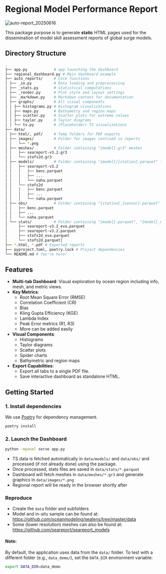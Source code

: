 # Regional Model Performance Report

![auto-report_20250616](https://github.com/user-attachments/assets/fe479755-25c7-4b9d-a9fd-56f1965e0549)

This package purpose is to generate **static** HTML pages used for the dissemination of model skill assessment reports of global surge models.

## Directory Structure

```bash
.
├── app.py            # app launching the dashboard
├── regional_dashboard.py # Main dashboard example
├── auto_reports/     # Core functions
│ ├── _io.py          # Data loading and preprocessing
│ ├── _stats.py       # Statistical computations
│ ├── _render.py      # Plot style and layout settings
│ ├── _markdown.py    # Markdown content for documentation
│ ├── graphs/         # All visual components
│ │ ├── histograms.py # Histogram visualizations
│ │ ├── maps.py       # Bathymetry and region maps
│ │ ├── scatter.py    # Scatter plots for extreme values
│ │ ├── taylor.py     # Taylor diagrams
│ │ └── ts.py         # (Placeholder) TS visualizations
├── data/
│ ├── html/, pdf/     # Temp folders for PDF exports
│ ├── images/         # Folder for images contined in reports
│ │   └── *.png
│ ├── meshes/         # Folder containing "{model}.gr3" meshes
│ │   ├── seareport-v3.2.gr3
│ │   └── stofs2d.gr3
│ ├── models/         # Folder containing "{model}/{station}.parquet" files
│ │   ├── seareport-v3.2
│ │   │   ├── benc.parquet
│ │   │   ├── ...
│ │   │   └── naha.parquet
│ │   └── stofs2d
│ │   │   ├── benc.parquet
│ │   │   ├── ...
│ │   │   └── naha.parquet
│ ├── obs/            # Folder containing "{station}_{sensor}.parquet" observation files
│ │   ├── benc.parquet
│ │   ├── ...
│ │   └── naha.parquet
│ └── stats/          # Folder containing "{model}.parquet", "{model}_eva.parquet" stats computed in auto_report/_stats.py routine
│     ├── seareport-v3.2_eva.parquet
│     ├── seareport-v3.2.parquet
│     ├── stofs2d_eva.parquet
│     └── stofs2d.parquet│
├── *.html, *.pdf # Exported reports
├── pyproject.toml, poetry.lock # Project dependencies
└── README.md # You're here!
```

## Features

- **Multi-tab Dashboard**: Visual exploration by ocean region including info, mesh, and metric views.
- **Key Metrics**:
  - Root Mean Square Error (RMSE)
  - Correlation Coefficient (CR)
  - Bias
  - Kling Gupta Efficiency (KGE)
  - Lambda Index
  - Peak Error metrics (R1, R3)
  - More can be added easily
- **Visual Components**:
  - Histograms
  - Taylor diagrams
  - Scatter plots
  - Spider charts
  - Bathymetric and region maps
- **Export Capabilities**:
  - Export all tabs to a single PDF file.
  - Save interactive dashboard as standalone HTML.

## Getting Started

### 1. Install dependencies
We use [Poetry](https://python-poetry.org/) for dependency management.

```bash
poetry install
```

### 2. Launch the Dashboard
```bash
python -mpanel serve app.py
```

 * TS data is fetched  automatically in `data/models/` and `data/obs/` and processed (if not already done) using the package.
 * Once processed, stats files  are saved in `data/stats/*.parquet`
 * Dashboard will fetch meshes in `data/meshes/*.gr3` and generate graphics in `data/images/*.png`
 * Regional report will be ready in the browser shortly after

### Reproduce

 * Create the `data` folder and subfolders
 * Model and in-situ sample can be found at:
https://github.com/oceanmodeling/sealens/tree/master/data
 * Some (lower resolution) meshes can also be found at: https://github.com/seareport/seareport_models

#### Note:
By default, the application uses data from the `data/` folder. To test with a different folder (e.g., `data_demo/`), set the `DATA_DIR` environment variable:

```bash
export DATA_DIR=data_demo
```
